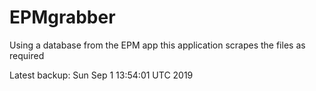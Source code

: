 # EPMgrabber
Using a database from the EPM app this application scrapes the files as required


Latest backup: Sun Sep 1 13:54:01 UTC 2019
